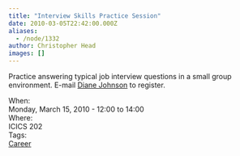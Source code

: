 ```yaml
---
title: "Interview Skills Practice Session"
date: 2010-03-05T22:42:00.000Z
aliases:
  - /node/1332
author: Christopher Head
images: []
---
```


<div class="field field-name-body field-type-text-with-summary field-label-hidden"><div class="field-items"><div class="field-item even"><p>Practice answering typical job interview questions in a small group environment. E-mail <a href="/cdn-cgi/l/email-protection#c6a2afa7a8a3aca9ae86a5b5e8b3a4a5e8a5a7">Diane Johnson</a> to register.</p>
</div></div></div><div class="field field-name-field-dates field-type-datetime field-label-above"><div class="field-label">When:&#xA0;</div><div class="field-items"><div class="field-item even"><span class="date-display-single">Monday, March 15, 2010 - <span class="date-display-range"><span class="date-display-start">12:00</span> to <span class="date-display-end">14:00</span></span></span></div></div></div><div class="field field-name-field-location field-type-text field-label-above"><div class="field-label">Where:&#xA0;</div><div class="field-items"><div class="field-item even">ICICS 202</div></div></div>    <footer>
    <div class="field field-name-field-tags field-type-taxonomy-term-reference field-label-above"><div class="field-label">Tags:&#xA0;</div><div class="field-items"><div class="field-item even"><a href="/career">Career</a></div></div></div>      </footer>
